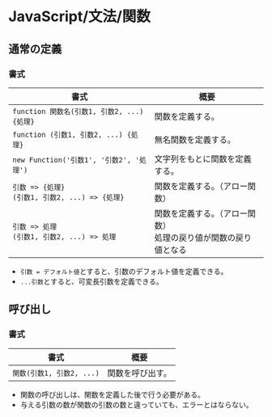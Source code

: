 # JavaScript/文法/関数

## 通常の定義

### 書式

| 書式                                                  | 概要                                                         |
| ----------------------------------------------------- | ------------------------------------------------------------ |
| `function 関数名(引数1, 引数2, ...) {処理}`           | 関数を定義する。                                             |
| `function (引数1, 引数2, ...) {処理}`                 | 無名関数を定義する。                                         |
| `new Function('引数1', '引数2', '処理')`              | 文字列をもとに関数を定義する。                               |
| `引数 => {処理}`<br />`(引数1, 引数2, ...) => {処理}` | 関数を定義する。（アロー関数）                               |
| `引数 => 処理`<br />`(引数1, 引数2, ...) => 処理`     | 関数を定義する。（アロー関数）<br />処理の戻り値が関数の戻り値となる |

- `引数 = デフォルト値`とすると、引数のデフォルト値を定義できる。
- `...引数`とすると、可変長引数を定義できる。

## 呼び出し

### 書式

| 書式                      | 概要             |
| ------------------------- | ---------------- |
| `関数(引数1, 引数2, ...)` | 関数を呼び出す。 |

- 関数の呼び出しは、関数を定義した後で行う必要がある。
- 与える引数の数が関数の引数の数と違っていても、エラーとはならない。
